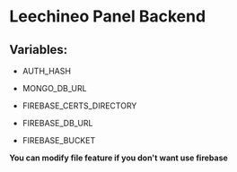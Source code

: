 # Leechineo Panel Backend

## Variables:

- AUTH_HASH
- MONGO_DB_URL

- FIREBASE_CERTS_DIRECTORY
- FIREBASE_DB_URL
- FIREBASE_BUCKET

**You can modify file feature if you don't want use firebase**
